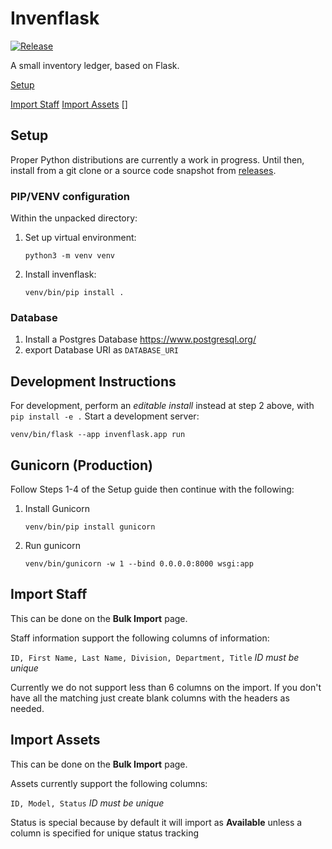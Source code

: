 # Invenflask
[![Release](https://github.com/drahamim/invenflask/actions/workflows/release.yml/badge.svg)](https://github.com/drahamim/invenflask/actions/workflows/release.yml)

A small inventory ledger, based on Flask.

[Setup](#setup)

[Import Staff](#import-staff)
[Import Assets](#import-assets)
[]


## Setup

Proper Python distributions are currently a work in progress. Until then, install from a git clone or a source code snapshot from [releases](https://github.com/drahamim/invenflask/releases).


### PIP/VENV configuration 
Within the unpacked directory:
1. Set up virtual environment:
   ```
   python3 -m venv venv
   ```
2. Install invenflask:
   ```
   venv/bin/pip install .
   ```

### Database
1. Install a Postgres Database https://www.postgresql.org/
2. export Database URI as `DATABASE_URI`  


## Development Instructions
For development, perform an _editable install_ instead at step 2 above, with `pip install -e .`
 Start a development server:
   ```
   venv/bin/flask --app invenflask.app run
   ```



## Gunicorn (Production)
Follow Steps 1-4 of the Setup guide then continue with the following:
1. Install Gunicorn
   ```
   venv/bin/pip install gunicorn
   ```
2. Run gunicorn
   ```
   venv/bin/gunicorn -w 1 --bind 0.0.0.0:8000 wsgi:app
   ```


## Import Staff
This can be done on the **Bulk Import** page.

Staff information support the following columns of information:

```ID, First Name, Last Name, Division, Department, Title``` 
*ID must be unique*

Currently we do not support less than 6 columns on the import. 
If you don't have all the matching just create blank columns with the headers as needed. 

## Import Assets
This can be done on the **Bulk Import** page.

Assets currently support the following columns:

```ID, Model, Status```
*ID must be unique*

Status is special because by default it will import as **Available** unless a column is specified for unique status tracking
